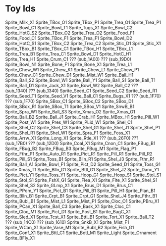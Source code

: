 
# Toy Ids

Sprite_Milk_X1
Sprite_TBox_O1
Sprite_TBox_P1
Sprite_Trea_O1
Sprite_Trea_P1
Sprite_Bowl_C1
Sprite_Bowl_T1
Sprite_Tugs_X1
Sprite_Bowl_C2
Sprite_HotC_S2
Sprite_TBox_O2
Sprite_Trea_O2
Sprite_Food_F1
Sprite_Food_C1
Sprite_TBox_F1
Sprite_Trea_F1
Sprite_Bowl_D2
Sprite_HotC_S1
Sprite_TBox_C2
Sprite_Trea_C2
Sprite_Stic_D1
Sprite_Stic_X1
Sprite_TBox_B1
Sprite_TBox_C1
Sprite_TBox_H1
Sprite_TBox_L1
Sprite_Trea_B1
Sprite_Trea_C1
Sprite_Bowl_D1
Sprite_HotC_H1
Sprite_Trea_H1
Sprite_Crum_C1
??? (sub_1A00)
??? (sub_19D0)
Sprite_Bowl_N1
Sprite_Bone_F1
Sprite_Bone_X1
Sprite_Trea_L1
Sprite_Chew_W1
Sprite_Chew_K1
Sprite_Chew_L1
Sprite_Chew_P1
Sprite_Chew_C1
Sprite_Chew_D1
Sprite_Mist_W1
Sprite_Ball_H1
Sprite_Ball_S2
Sprite_Bowl_W1
Sprite_Ball_Y1
Sprite_Ball_S1
Sprite_Ball_T1
Sprite_Ball_D1
Sprite_Jack_X1
Sprite_Bowl_W2
Sprite_Ball_C2
??? (sub_1340)
??? (sub_1340)
Sprite_Seed_C1
Sprite_Seed_C2
Sprite_Seed_R1
Sprite_Seed_T1
Sprite_Seed_V1
Sprite_Ball_C1
Sprite_Bugs_X1
??? (sub_1F70)
??? (sub_1F70)
Sprite_SBox_C1
Sprite_SBox_C2
Sprite_SBox_D1
Sprite_SBox_R1
Sprite_SBox_T1
Sprite_SBox_V1
Sprite_SnwB_B1
Sprite_Spra_W1
Sprite_Ball_S3
Sprite_Xmas_O2
Sprite_Xmas_O1
Sprite_Ball_B2
Sprite_Ball_J1
Sprite_Crab_H1
Sprite_MBox_H1
Sprite_Pill_W1
Sprite_Post_W1
Sprite_Pres_W1
Sprite_PLid_W1
Sprite_Shel_C1
Sprite_Shel_C2
Sprite_Shel_C3
Sprite_Shel_G1
Sprite_Shel_J1
Sprite_Shel_P1
Sprite_Shel_R1
Sprite_Shel_W1
Sprite_Spra_F1
Sprite_Foss_X1
Sprite_Arrw_X1
Sprite_Long_X1
Sprite_Rtle_X1
??? (sub_26F0)
??? (sub_17B0)
??? (sub_12D0)
Sprite_Coal_X1
Sprite_Cnon_C1
Sprite_FBug_B1
Sprite_FBug_B2
Sprite_FBug_B3
Sprite_FBug_M1
Sprite_Flag_P1
Sprite_Fthr_P1
Sprite_Auto_R1
Sprite_Pict_R1
Sprite_Pill_R1
Sprite_Pill_R2
Sprite_Pill_S1
Sprite_Toss_B1
Sprite_Blln_R1
Sprite_Shel_J3
Sprite_Fthr_R1
Sprite_Ball_A1
Sprite_Bowl_F1
Sprite_Pict_D2
Sprite_Seed_D1
Sprite_Toss_G1
Sprite Xmas_T1
Sprite_Blln_G1
Sprite_Bttl_G1
Sprite_Shel_J2
Sprite_Danc_Y1
Sprite_Pict_Y1
Sprite_Toss_Y1
Sprite_Hoop_G1
Sprite_Hoop_S1
Sprite_Stol_S1
Sprite_Stol_S1
Sprite_FshX_G1
Sprite_Flea_X1
Sprite_Flte_X1
Sprite_Shel_S1
Sprite_Shel_S2
Sprite_GLmp_X1
Sprite_Brus_D1
Sprite_Brus_C1
Sprite_PPom_Y1
Sprite_Pict_B1
Sprite_Pill_B1
Sprite_Pill_H1
Sprite_Plan_B1
Sprite_Blln_B1
Sprite_Crpt_B1
Sprite_Crpt_G1
Sprite_Shel_J4
Sprite_Fthr_B1
Sprite_Bubl_B1
Sprite_Mist_L1
Sprite_Mist_P1
Sprite_Cloc_O1
Sprite_PBru_X1
Sprite_PCan_X1
Sprite_Ball_C3
Sprite_Bask_X1
Sprite_Cloc_C1
Sprite_Cloc_M1
Sprite_Pict_D1
Sprite_Post_B1
Sprite_BagC_X1
Sprite_Sled_X1
Sprite_Tcst_X1
Sprite_Bttl_B1
Sprite_Tort_X1
Sprite_Ball_T2
??? (sub_14C0)
??? (sub_1610)
Sprite_SnkB_X1
Sprite_Mist_F1
Sprite_WCan_X1
Sprite_Vase_M1
Sprite_Bubl_B2
Sprite_Fish_G1
Sprite_Conf_X1
Sprite_Bttl_C1
Sprite_Botl_M1
Sprite_Light
Sprite_Ornament
Sprite_BFly_X1
